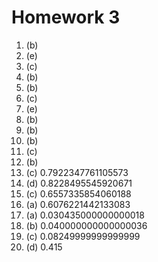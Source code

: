 # Homework 3
1. (b)<br>
2. (e)<br>
3. (c)<br>
4. (b)<br>
5. (b)<br>
6. (c)<br>
7. (e)<br>
8. (b)<br>
9.  (b)<br>
10. (b)<br>
11. (c)<br>
12. (b)<br>
13. (c) 0.7922347761105573<br>
14. (d) 0.8228495545920671<br>
15. (c) 0.6557335854060188<br>
16. (a) 0.6076221442133083<br>
17. (a) 0.030435000000000018<br>
18. (b) 0.040000000000000036<br>
19. (c) 0.08249999999999999<br>
20. (d) 0.415<br>